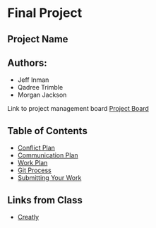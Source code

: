 # Final Project

## Project Name

## Authors:
* Jeff Inman
* Qadree Trimble
* Morgan Jackson

Link to project management board 
[Project Board](https://github.com/users/jinman36/projects/1)

## Table of Contents
 - [Conflict Plan](#Conflict-Plan)
 - [Communication Plan](#Communication-Plan)
 - [Work Plan](#Work-Plan)
 - [Git Process](#Git-Process)
 - [Submitting Your Work](#Submitting-Your-Work)

## Links from Class
- [Creatly](http://creately.com/)



